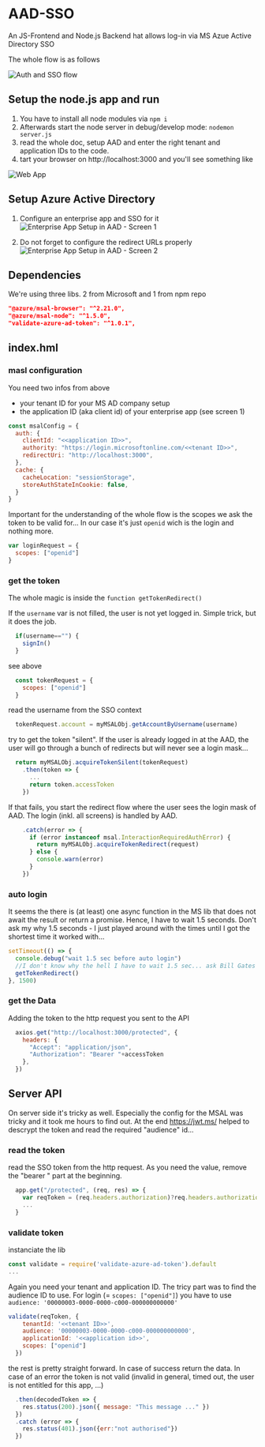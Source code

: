 # AAD-SSO
An JS-Frontend and Node.js Backend hat allows log-in via MS Azue Active Directory SSO


The whole flow is as follows

![Auth and SSO flow](./docs/flow.png "Auth and SSO flow")

## Setup the node.js app and run

1. You have to install all node modules via `npm i`
2. Afterwards start the node server in debug/develop mode: `nodemon server.js`
3. read the whole doc, setup AAD and enter the right tenant and application IDs to the code.
4. tart your browser on http://localhost:3000 and you'll see something like

![Web App](./docs/index.html.jpg "Web App")


## Setup Azure Active Directory

1. Configure an enterprise app and SSO for it
![Enterprise App Setup in AAD - Screen 1](./docs/AAD-ea_1.jpg "AAD screen 1")

2. Do not forget to configure the redirect URLs properly
![Enterprise App Setup in AAD - Screen 2](./docs/AAD-ea_2.jpg "AAD screen 2")

## Dependencies

We're using three libs. 2 from Microsoft and 1 from npm repo
``` json
"@azure/msal-browser": "^2.21.0",
"@azure/msal-node": "^1.5.0",
"validate-azure-ad-token": "^1.0.1",
```

## index.hml

### masl configuration

You need two infos from above
* your tenant ID for your MS AD company setup
* the application ID (aka client id) of your enterprise app (see screen 1)

```js
const msalConfig = {
  auth: {
    clientId: "<<application ID>>",
    authority: "https://login.microsoftonline.com/<<tenant ID>>",
    redirectUri: "http://localhost:3000",
  },
  cache: {
    cacheLocation: "sessionStorage",
    storeAuthStateInCookie: false,
  }
}
```

Important for the understanding of the whole flow is the scopes we ask the token to be valid for... In our case it's just `openid` wich is the login and nothing more.
```js
var loginRequest = {
  scopes: ["openid"]
}
```

### get the token

The whole magic is inside the `function getTokenRedirect()`

If the `username` var is not filled, the user is not yet logged in. Simple trick, but it does the job.

```js
  if(username=="") {
    signIn()
  }
```

see above
```js
  const tokenRequest = {
    scopes: ["openid"]
  }
```

read the username from the SSO context
```js
  tokenRequest.account = myMSALObj.getAccountByUsername(username)
```

try to get the token "silent". If the user is already logged in at the AAD, the user will go through a bunch of redirects but will never see a login mask...
```js
  return myMSALObj.acquireTokenSilent(tokenRequest)
    .then(token => {
      ...
      return token.accessToken
    })
```

If that fails, you start the redirect flow where the user sees the login mask of AAD.
The login (inkl. all screens) is handled by AAD.
```js
    .catch(error => {
      if (error instanceof msal.InteractionRequiredAuthError) {
        return myMSALObj.acquireTokenRedirect(request)
      } else {
        console.warn(error)
      }
    })
```

### auto login

It seems the there is (at least) one async function in the MS lib that does not await the result or return a promise. Hence, I have to wait 1.5 seconds. Don't ask my why 1.5 seconds - I just played around with the times until I got the shortest time it worked with...

```js
setTimeout(() => {
  console.debug("wait 1.5 sec before auto login")
  //I don't know why the hell I have to wait 1.5 sec... ask Bill Gates ;-)
  getTokenRedirect()
}, 1500)
```


### get the Data

Adding the token to the http request you sent to the API

```js
  axios.get("http://localhost:3000/protected", {
    headers: {
      "Accept": "application/json",
      "Authorization": "Bearer "+accessToken
    },
  })
```


## Server API

On server side it's tricky as well. Especially the config for the MSAL was tricky and it took me hours to find out. At the end https://jwt.ms/ helped to descrypt the token and read the required "audience" id...

### read the token
read the SSO token from the http request. As you need the value, remove the "bearer " part at the beginning.

```js
  app.get("/protected", (req, res) => {
    var reqToken = (req.headers.authorization)?req.headers.authorization.split(' ')[1]:""
    ...
  }
```

### validate token

instanciate the lib

```js
const validate = require('validate-azure-ad-token').default
...
```
Again you need your tenant and application ID. The tricy part was to find the audience ID to use. For login (= `scopes: ["openid"]`) you have to use `audience: '00000003-0000-0000-c000-000000000000'`

```js
validate(reqToken, {
    tenantId: '<<tenant ID>>',
    audience: '00000003-0000-0000-c000-000000000000',
    applicationId: '<<application id>>',
    scopes: ["openid"]
  })
```

the rest is pretty straight forward. In case of success return the data. In case of an error the token is not valid (invalid in general, timed out, the user is not entitled for this app, ...)

```js
  .then(decodedToken => {
    res.status(200).json({ message: "This message ..." })
  })
  .catch (error => {
    res.status(401).json({err:"not authorised"})
  })
```
